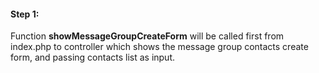 #### Step 1:

Function **showMessageGroupCreateForm** will be called first from index.php to controller which shows the message group contacts create form, and passing contacts list as input.
